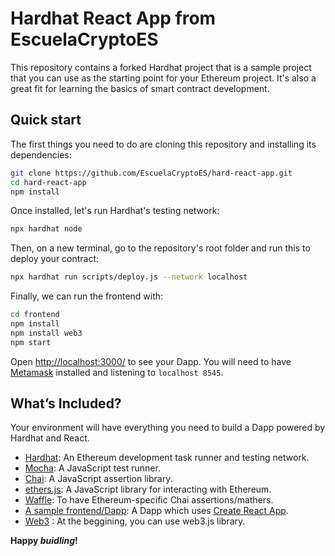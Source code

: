 # Hardhat React App from EscuelaCryptoES

This repository contains a forked Hardhat project that is a sample project that 
you can use as the starting point for your Ethereum project. 
It's also a great fit for learning the basics of smart contract development.

## Quick start

The first things you need to do are cloning this repository and installing its
dependencies:

```sh
git clone https://github.com/EscuelaCryptoES/hard-react-app.git
cd hard-react-app
npm install
```

Once installed, let's run Hardhat's testing network:

```sh
npx hardhat node
```

Then, on a new terminal, go to the repository's root folder and run this to
deploy your contract:

```sh
npx hardhat run scripts/deploy.js --network localhost
```

Finally, we can run the frontend with:

```sh
cd frontend
npm install
npm install web3
npm start
```

Open [http://localhost:3000/](http://localhost:3000/) to see your Dapp. You will
need to have [Metamask](https://metamask.io) installed and listening to
`localhost 8545`.

## What’s Included?

Your environment will have everything you need to build a Dapp powered by Hardhat and React.

- [Hardhat](https://hardhat.org/): An Ethereum development task runner and testing network.
- [Mocha](https://mochajs.org/): A JavaScript test runner.
- [Chai](https://www.chaijs.com/): A JavaScript assertion library.
- [ethers.js](https://docs.ethers.io/ethers.js/html/): A JavaScript library for interacting with Ethereum.
- [Waffle](https://github.com/EthWorks/Waffle/): To have Ethereum-specific Chai assertions/mathers.
- [A sample frontend/Dapp](./frontend): A Dapp which uses [Create React App](https://github.com/facebook/create-react-app).
- [Web3](https://web3js.readthedocs.io/en/v1.4.0/getting-started.html) : At the beggining, you can use web3.js library.

**Happy _buidling_!**